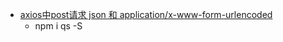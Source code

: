 
- [axios中post请求 json 和 application/x-www-form-urlencoded](https://www.cnblogs.com/edwardwzw/p/11694903.html)
    - npm  i  qs  -S

